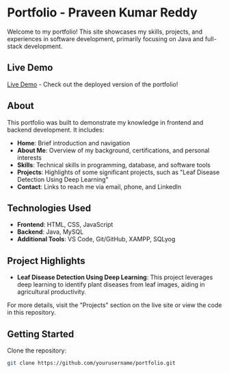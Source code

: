# Portfolio - Praveen Kumar Reddy

Welcome to my portfolio! This site showcases my skills, projects, and experiences in software development, primarily focusing on Java and full-stack development.


## Live Demo
[Live Demo]() - Check out the deployed version of the portfolio!

## About
This portfolio was built to demonstrate my knowledge in frontend and backend development. It includes:
- **Home**: Brief introduction and navigation
- **About Me**: Overview of my background, certifications, and personal interests
- **Skills**: Technical skills in programming, database, and software tools
- **Projects**: Highlights of some significant projects, such as "Leaf Disease Detection Using Deep Learning"
- **Contact**: Links to reach me via email, phone, and LinkedIn

## Technologies Used
- **Frontend**: HTML, CSS, JavaScript
- **Backend**: Java, MySQL
- **Additional Tools**: VS Code, Git/GitHub, XAMPP, SQLyog

## Project Highlights
- **Leaf Disease Detection Using Deep Learning**: This project leverages deep learning to identify plant diseases from leaf images, aiding in agricultural productivity.

For more details, visit the "Projects" section on the live site or view the code in this repository.

## Getting Started
Clone the repository:
```bash
git clone https://github.com/yourusername/portfolio.git

